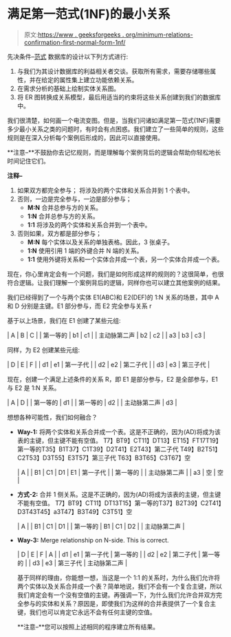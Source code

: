 # 满足第一范式(1NF)的最小关系

> 原文:[https://www . geeksforgeeks . org/minimum-relations-confirmation-first-normal-form-1nf/](https://www.geeksforgeeks.org/minimum-relations-satisfying-first-normal-form-1nf/)

先决条件–[范式](https://www.geeksforgeeks.org/database-normalization-normal-forms/)
数据库的设计以下列方式进行:

1.  与我们为其设计数据库的利益相关者交谈。获取所有需求，需要存储哪些属性，并在给定的属性集上建立功能依赖关系。
2.  在需求分析的基础上绘制实体关系图。
3.  将 ER 图转换成关系模型，最后用适当的约束将这些关系创建到我们的数据库中。

我们很清楚，如何画一个电流变图。但是，当我们问诸如满足第一范式(1NF)需要多少最小关系之类的问题时，有时会有点困惑。我们建立了一些简单的规则，这些规则是在深入分析每个案例后形成的，因此可以直接使用。

**注意–**不鼓励你去记忆规则，而是理解每个案例背后的逻辑会帮助你轻松地长时间记住它们。

**注释–**

1.  如果双方都完全参与；
    将涉及的两个实体和关系合并到 1 个表中。
2.  否则，一边是完全参与，一边是部分参与；
    *   **M:N** 合并总参与方的关系。
    *   **1:N** 合并总参与方的关系。
    *   **1:1** 将涉及的两个实体和关系合并到一个表中。
3.  否则如果，双方都是部分参与；
    *   **M:N** 每个实体以及关系的单独表格。因此，3 张桌子。
    *   **1:N** 使用引用 1 端的外键合并 N 端的关系。
    *   **1:1** 使用外键将关系和一个实体合并成一个表，另一个实体合并成一个表。

现在，你心里肯定会有一个问题，我们是如何形成这样的规则的？这很简单，也很符合逻辑。让我们理解一个案例背后的逻辑，同样你也可以建立其他案例的结果。

我们已经得到了一个与两个实体 E1(ABC)和 E2(DEF)的 1:N 关系的场景，其中 A 和 D 分别是主键。E1 部分参与，而 E2 完全参与关系 r

基于以上场景，我们在 E1 创建了某些元组:

| A | B | C |
| 第一等的 | b1 | c1 |
| 主动脉第二声 | b2 | c2 |
| a3 | b3 | c3 |

同样，为 E2 创建某些元组:

| D | E | F |
| d1 | e1 | 第一子代 |
| d2 | e2 | 第二子代 |
| d3 | e3 | 第三子代 |

现在，创建一个满足上述条件的关系 R，即 E1 是部分参与，E2 是全部参与，E1 与 E2 是 1:N 关系。

| A | D |
| 第一等的 | d1 |
| 第一等的 | d2 |
| 主动脉第二声 | d3 |

想想各种可能性，我们如何融合？

*   **Way-1:** 将两个实体和关系合并成一个表。这是不正确的，因为(AD)将成为该表的主键，但主键不能有空值。
    T7】BT9】CT11】DT13】ET15】FT17T19】第一等的T35】B1T37】C1T39】D2T41】E2T43】第二子代 T49】B2T51】C2T53】D3T55】E3T57】第三子代 T63】B3T65】C3T67】空

    | A |
    | B1 | C1 | D1 | E1 | 第一子代 |
    | 第一等的 |
    | 主动脉第二声 |
    | a3 | 空 | 空 |

*   **方式-2:** 合并 1 侧关系。这是不正确的，因为(AD)将成为该表的主键，但主键不能有空值。
    T7】BT9】CT11】DT13T15】第一等的T37】B2T39】C2T41】D3T43T45】a3T47】B3T49】C3T51】空

    | A |
    | B1 | C1 | D1 |
    | 第一等的 | B1 | C1 | D2 |
    | 主动脉第二声 |

*   **Way-3:** Merge relationship on N-side. This is correct.

    | D | E | F | A |
    | d1 | e1 | 第一子代 | 第一等的 |
    | d2 | e2 | 第二子代 | 第一等的 |
    | d3 | e3 | 第三子代 | 主动脉第二声 |

    基于同样的理由，你能想一想，当这是一个 1:1 的关系时，为什么我们允许将两个实体以及关系合并成一个表？简单地说，我们不会有一个复合主键，所以我们肯定会有一个没有空值的主键。再强调一下，为什么我们允许合并双方完全参与的实体和关系？原因是，即使我们为这样的合并表提供了一个复合主键，我们也可以肯定它永远不会有任何主键的空值。

    **注意–**您可以按照上述相同的程序建立所有结果。